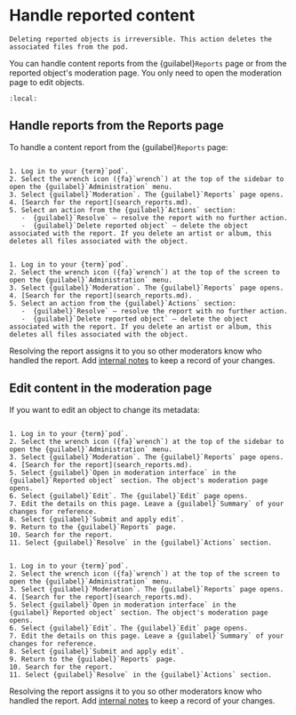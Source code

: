 # Handle reported content

```{warning}
Deleting reported objects is irreversible. This action deletes the associated files from the pod.
```

You can handle content reports from the {guilabel}`Reports` page or from the reported object's moderation page. You only need to open the moderation page to edit objects.

```{contents}
:local:
```

## Handle reports from the Reports page

To handle a content report from the {guilabel}`Reports` page:

```{tabbed} Desktop

1. Log in to your {term}`pod`.
2. Select the wrench icon ({fa}`wrench`) at the top of the sidebar to open the {guilabel}`Administration` menu.
3. Select {guilabel}`Moderation`. The {guilabel}`Reports` page opens.
4. [Search for the report](search_reports.md).
5. Select an action from the {guilabel}`Actions` section:
   -  {guilabel}`Resolve` – resolve the report with no further action.
   -  {guilabel}`Delete reported object` – delete the object associated with the report. If you delete an artist or album, this deletes all files associated with the object.

```

```{tabbed} Mobile

1. Log in to your {term}`pod`.
2. Select the wrench icon ({fa}`wrench`) at the top of the screen to open the {guilabel}`Administration` menu.
3. Select {guilabel}`Moderation`. The {guilabel}`Reports` page opens.
4. [Search for the report](search_reports.md).
5. Select an action from the {guilabel}`Actions` section:
   -  {guilabel}`Resolve` – resolve the report with no further action.
   -  {guilabel}`Delete reported object` – delete the object associated with the report. If you delete an artist or album, this deletes all files associated with the object.

```

Resolving the report assigns it to you so other moderators know who handled the report. Add [internal notes](internal_notes.md) to keep a record of your changes.

## Edit content in the moderation page

If you want to edit an object to change its metadata:

```{tabbed} Desktop

1. Log in to your {term}`pod`.
2. Select the wrench icon ({fa}`wrench`) at the top of the sidebar to open the {guilabel}`Administration` menu.
3. Select {guilabel}`Moderation`. The {guilabel}`Reports` page opens.
4. [Search for the report](search_reports.md).
5. Select {guilabel}`Open in moderation interface` in the {guilabel}`Reported object` section. The object's moderation page opens.
6. Select {guilabel}`Edit`. The {guilabel}`Edit` page opens.
7. Edit the details on this page. Leave a {guilabel}`Summary` of your changes for reference.
8. Select {guilabel}`Submit and apply edit`.
9. Return to the {guilabel}`Reports` page.
10. Search for the report.
11. Select {guilabel}`Resolve` in the {guilabel}`Actions` section.

```

```{tabbed} Mobile

1. Log in to your {term}`pod`.
2. Select the wrench icon ({fa}`wrench`) at the top of the screen to open the {guilabel}`Administration` menu.
3. Select {guilabel}`Moderation`. The {guilabel}`Reports` page opens.
4. [Search for the report](search_reports.md).
5. Select {guilabel}`Open in moderation interface` in the {guilabel}`Reported object` section. The object's moderation page opens.
6. Select {guilabel}`Edit`. The {guilabel}`Edit` page opens.
7. Edit the details on this page. Leave a {guilabel}`Summary` of your changes for reference.
8. Select {guilabel}`Submit and apply edit`.
9. Return to the {guilabel}`Reports` page.
10. Search for the report.
11. Select {guilabel}`Resolve` in the {guilabel}`Actions` section.

```

Resolving the report assigns it to you so other moderators know who handled the report. Add [internal notes](internal_notes.md) to keep a record of your changes.
